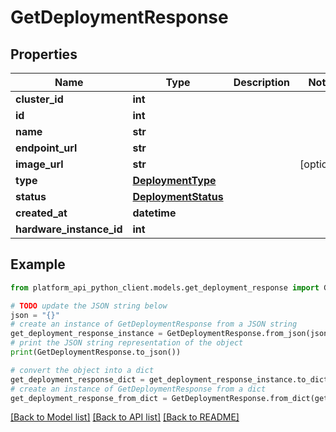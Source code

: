 # GetDeploymentResponse


## Properties

Name | Type | Description | Notes
------------ | ------------- | ------------- | -------------
**cluster_id** | **int** |  | 
**id** | **int** |  | 
**name** | **str** |  | 
**endpoint_url** | **str** |  | 
**image_url** | **str** |  | [optional] 
**type** | [**DeploymentType**](DeploymentType.md) |  | 
**status** | [**DeploymentStatus**](DeploymentStatus.md) |  | 
**created_at** | **datetime** |  | 
**hardware_instance_id** | **int** |  | 

## Example

```python
from platform_api_python_client.models.get_deployment_response import GetDeploymentResponse

# TODO update the JSON string below
json = "{}"
# create an instance of GetDeploymentResponse from a JSON string
get_deployment_response_instance = GetDeploymentResponse.from_json(json)
# print the JSON string representation of the object
print(GetDeploymentResponse.to_json())

# convert the object into a dict
get_deployment_response_dict = get_deployment_response_instance.to_dict()
# create an instance of GetDeploymentResponse from a dict
get_deployment_response_from_dict = GetDeploymentResponse.from_dict(get_deployment_response_dict)
```
[[Back to Model list]](../README.md#documentation-for-models) [[Back to API list]](../README.md#documentation-for-api-endpoints) [[Back to README]](../README.md)


